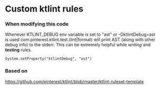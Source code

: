 # Custom ktlint rules

### When modifying this code

Whenever KTLINT_DEBUG env variable is set to "ast" or -DktlintDebug=ast is used
com.pinterest.ktlint.test.(lint|format) will print AST (along with other debug info) to the stderr.
This can be extremely helpful while *writing* and **testing** rules.
```
System.setProperty("ktlintDebug", "ast")
```

### Based on
https://github.com/pinterest/ktlint/blob/master/ktlint-ruleset-template